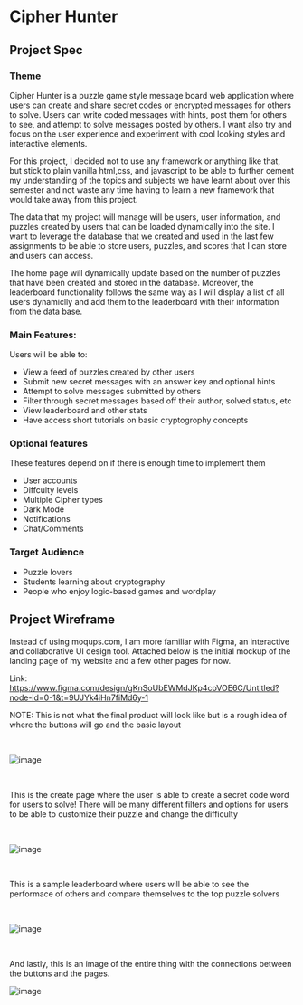 # Cipher Hunter

## Project Spec

### Theme

Cipher Hunter is a puzzle game style message board web application where users can create and share secret codes or 
encrypted messages for others to solve. Users can write coded messages with hints, post them for others to see,
and attempt to solve messages posted by others. I want also try and focus on the user experience and experiment
with cool looking styles and interactive elements. 

For this project, I decided not to use any framework or anything like that, but stick to plain vanilla html,css, and javascript
to be able to further cement my understanding of the topics and subjects we have learnt about over this semester and not waste any time
having to learn a new framework that would take away from this project. 

The data that my project will manage will be users, user information, and puzzles created by users that can be loaded dynamically into the site. I want to leverage the database that we created and used in the last few assignments to be able to store users, puzzles, and scores that I can store and users can access.

The home page will dynamically update based on the number of puzzles that have been created and stored in the database. Moreover, the leaderboard functionality follows the
same way as I will display a list of all users dynamiclly and add them to the leaderboard with their information from the data base. 

### Main Features:
Users will be able to: 
- View a feed of puzzles created by other users
- Submit new secret messages with an answer key and optional hints
- Attempt to solve messages submitted by others
- Filter through secret messages based off their author, solved status, etc
- View leaderboard and other stats
- Have access short tutorials on basic cryptogrophy concepts

### Optional features
These features depend on if there is enough time to implement them
- User accounts
- Diffculty levels
- Multiple Cipher types
- Dark Mode
- Notifications
- Chat/Comments 

### Target Audience
- Puzzle lovers
- Students learning about cryptography
- People who enjoy logic-based games and wordplay 

## Project Wireframe

Instead of using moqups.com, I am more familiar with Figma, an interactive and collaborative UI design tool. 
Attached below is the initial mockup of the landing page of my website and a few other pages for now. 

Link: https://www.figma.com/design/gKnSoUbEWMdJKp4coVOE6C/Untitled?node-id=0-1&t=9UJYk4iHn7fiMd6y-1

NOTE: This is not what the final product will look like but is a rough idea of where the buttons will go and the basic layout

<br>

![image](https://github.com/user-attachments/assets/f7d10fee-a87b-455f-b41d-055a2d344207)

<br>

This is the create page where the user is able to create a secret code word for users to solve! There will be 
many different filters and options for users to be able to customize their puzzle and change the difficulty 

<br>

![image](https://github.com/user-attachments/assets/6cd9d4cd-0013-4f87-ae03-9cf3655a710e)

<br>

This is a sample leaderboard where users will be able to see the performace of others and compare themselves to the top puzzle solvers

<br>

![image](https://github.com/user-attachments/assets/52c79a24-4b24-406d-a89b-424dabefaea0)

<br>

And lastly, this is an image of the entire thing with the connections between the buttons and the pages.

![image](https://github.com/user-attachments/assets/7f032565-c35d-4396-b9ea-8476143ca467)


